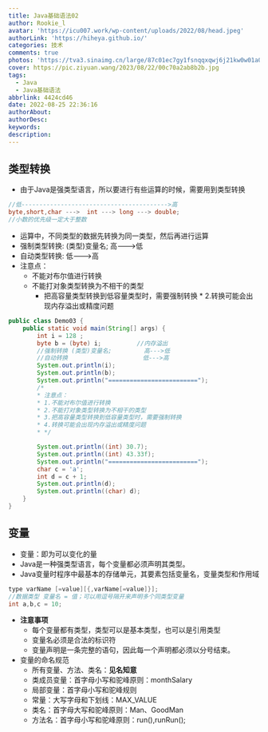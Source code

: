```yaml
---
title: Java基础语法02
author: Rookie_l
avatar: 'https://icu007.work/wp-content/uploads/2022/08/head.jpeg'
authorLink: 'https://hiheya.github.io/'
categories: 技术
comments: true
photos: 'https://tva3.sinaimg.cn/large/87c01ec7gy1fsnqqxqwj6j21kw0w01a0.jpg'
cover: https://pic.ziyuan.wang/2023/08/22/00c70a2ab8b2b.jpg
tags:
  - Java
  - Java基础语法
abbrlink: 4424cd46
date: 2022-08-25 22:36:16
authorAbout:
authorDesc:
keywords:
description:
---
```


## 类型转换

- 由于Java是强类型语言，所以要进行有些运算的时候，需要用到类型转换

```java
//低----------------------------------------->高
byte,short,char --->  int ---> long ---> double;
//小数的优先级一定大于整数

```



- 运算中，不同类型的数据先转换为同一类型，然后再进行运算
- 强制类型转换:              (类型)变量名;         高--->低
- 自动类型转换:                                              低--->高
- 注意点：
  * 不能对布尔值进行转换
  * 不能打对象类型转换为不相干的类型
    * 把高容量类型转换到低容量类型时，需要强制转换
          * 2.转换可能会出现内存溢出或精度问题

```java
public class Demo03 {
    public static void main(String[] args) {
        int i = 128 ;
        byte b = (byte) i;          //内存溢出
        //强制转换 (类型)变量名;         高--->低
        //自动转换                     低--->高
        System.out.println(i);
        System.out.println(b);
        System.out.println("=========================");
        /*
        * 注意点：
        * 1.不能对布尔值进行转换
        * 2.不能打对象类型转换为不相干的类型
        * 3.把高容量类型转换到低容量类型时，需要强制转换
        * 4.转换可能会出现内存溢出或精度问题
        * */

        System.out.println((int) 30.7);
        System.out.println((int) 43.33f);
        System.out.println("=========================");
        char c = 'a';
        int d = c + 1;
        System.out.println(d);
        System.out.println((char) d);
    }
}

```

## 变量

- 变量：即为可以变化的量
- Java是一种强类型语言，每个变量都必须声明其类型。
- Java变量时程序中最基本的存储单元，其要素包括变量名，变量类型和作用域

```java
type varName [=value][{,varName[=value]}];
//数据类型 变量名 = 值；可以用逗号隔开来声明多个同类型变量
int a,b,c = 10;
```

- **注意事项**
  - 每个变量都有类型，类型可以是基本类型，也可以是引用类型
  - 变量名必须是合法的标识符
  - 变量声明是一条完整的语句，因此每一个声明都必须以分号结束。
- 变量的命名规范
  - 所有变量、方法、类名：**见名知意**
  - 类成员变量：首字母小写和驼峰原则：monthSalary
  - 局部变量：首字母小写和驼峰规则
  - 常量：大写字母和下划线：MAX_VALUE
  - 类名：首字母大写和驼峰原则：Man、GoodMan
  - 方法名：首字母小写和驼峰原则：run(),runRun();

